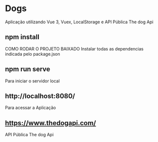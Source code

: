 # Dogs
Aplicação utilizando Vue 3, Vuex, LocalStorage e API Pública The dog Api  

## npm install 
COMO RODAR O PROJETO BAIXADO
Instalar todas as dependencias indicada pelo package.json


## npm run serve
Para iniciar o servidor local


## http://localhost:8080/
Para acessar a Aplicação

## https://www.thedogapi.com/
API Pública The dog Api
